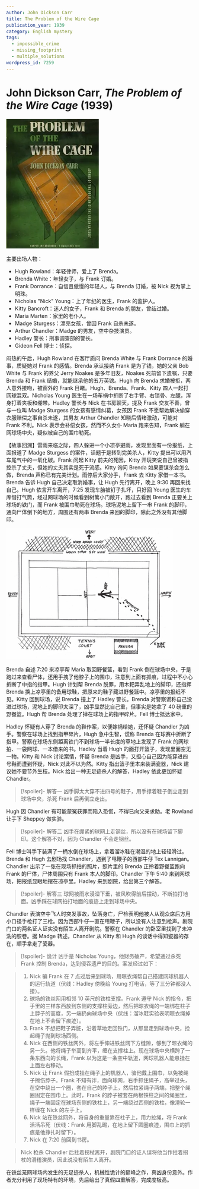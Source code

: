 ```yaml
---
author: John Dickson Carr
title: The Problem of the Wire Cage
publication_year: 1939
category: English mystery
tags:
  - impossible_crime
  - missing_footprint
  - multiple_solutions
wordpress_id: 7259
---
```


# John Dickson Carr, <i>The Problem of the Wire Cage</i> (1939)

<img src=images/1939_cover.jpg width=250/>

主要出场人物：
* Hugh Rowland：年轻律师，爱上了 Brenda。
* Brenda White：年轻女子，与 Frank 订婚。
* Frank Dorrance：自信且傲慢的年轻人，与 Brenda 订婚，被 Nick 视为掌上明珠。
* Nicholas "Nick" Young：上了年纪的医生，Frank 的监护人。
* Kitty Bancroft：迷人的女子，Frank 和 Brenda 的朋友，曾结过婚。
* Maria Marten：家里的老仆人。
* Madge Sturgess：漂亮女孩，曾因 Frank 自杀未遂。
* Arthur Chandler：Madge 的男友，空中杂技演员。
* Hadley 警长：刑事调查部的警长。
* Gideon Fell 博士：侦探。

闷热的午后，Hugh Rowland 在客厅质问 Brenda White 与 Frank Dorrance 的婚事，质疑她对 Frank 的感情。Brenda 承认接纳 Frank 是为了钱，她的父亲 Bob White 与 Frank 的养父 Jerry Noakes 是多年旧友，Noakes 死前留下遗嘱，只要 Brenda 和 Frank 结婚，就能继承他的五万英镑。Hugh 向 Brenda 求婚被拒，两人意外接吻，被窗外的 Frank 目睹。Hugh、Brenda、Frank、Kitty 四人一起打网球混双。Nicholas Young 医生在一场车祸中折断了右手臂、右锁骨、左腿，浑身打着夹板和绷带。Hadley 警长与 Nick 在书房聊天，提及 Frank 交友不善，曾与一位叫 Madge Sturgess 的女孩有感情纠葛，女孩因 Frank 不愿帮她解决偷穿衣服赔偿之事自杀未遂，其男友 Arthur Chandler 知晓后情绪激动，可能对 Frank 不利。Nick 表示会补偿女孩，然而不久女仆 Maria 跑来告知，Frank 躺在网球场中央，疑似被自己的围巾勒死。

【故事回溯】雷雨来临之际，四人躲进一个小凉亭避雨，发现里面有一份报纸，上面报道了 Madge Sturgess 的案件，话题于是转到完美杀人，Kitty 提出可以用汽车尾气中的一氧化碳。Frank 问起 Kitty 前夫的死因，Kitty 开玩笑说自己曾被指控杀了丈夫，但她的丈夫其实是死于流感。Kitty 询问 Brenda 如果要谋杀会怎么做，Brenda 声称已有完美计划。雨停后大家分手，Frank 去 Kitty 家借一本书。Brenda 告诉 Hugh 自己决定取消婚事，让 Hugh 先行离开，晚上 9:30 再回来找自己。Hugh 依言开车离开，7:25 发现车胎被钉子扎坏，只好回 Young 医生的车库借打气筒，经过网球场的时候看到树篱小门敞开，跑过去看到 Brenda 正要关上球场的铁门，而 Frank 被围巾勒死在球场。球场泥地上留下一串 Frank 的脚印，通向尸体倒下的地方，周围还有两串 Brenda 来回的脚印，除此之外没有其他脚印。

<img src=images/1939_tennis_court.jpg width=450/>

Brenda 自述 7:20 来凉亭帮 Maria 取回野餐篮，看到 Frank 倒在球场中央，于是跑过来查看尸体，还用手拽了他脖子上的围巾，注意到上面有抓痕，过程中不小心折断了中指的指甲。Hugh 计划帮 Brenda 脱罪，用木耙弄乱地上的脚印，还指挥 Brenda 换上凉亭里的备用球鞋，把原来的鞋子藏进野餐篮中。凉亭里的报纸不见。Kitty 回到球场，说 Brenda 撞上了 Hadley 警长。Brenda 对警察谎称自己没进过球场，泥地上的脚印太深了，凶手显然比自己重，但事实是她拿了 40 磅重的野餐篮。Hugh 帮 Brenda 处理了掉在球场上的指甲碎片。Fell 博士抵达家中。

Hadley 怀疑有人穿了 Brenda 的鞋作案，以便嫁祸给她，还怀疑 Chandler 为凶手。警察在球场上找到指甲碎片，Hugh 急中生智，谎称 Brenda 在球赛中折断了指甲。警察在球场东侧距离铁门不到球场一半长度的草地上发现了 Frank 的网球拍、一袋网球、一本借来的书。Hadley 当着 Hugh 的面打开篮子，发现里面空无一物。Kitty 和 Nick 讨论案情，怀疑 Brenda 是凶手，又担心自己因为能穿进四号鞋而遭到怀疑，Nick 对此不以为然。Kitty 指出篮子里本来装满瓷器，Nick 建议她不要节外生枝。Nick 给出一种无足迹杀人的解答，Hadley 依此更加怀疑 Chandler。

> [!spoiler]- 解答一
> 凶手脚太大穿不进四号的鞋子，用手撑着鞋子倒立走到球场中央，杀死 Frank 后再倒立走出。

Hugh 因 Chandler 有可能蒙冤获罪而陷入恐慌，不得已向父亲求助。老 Rowland 让手下 Sheppey 做实验。

> [!spoiler]- 解答二
> 凶手在绷紧的球网上走钢丝，所以没有在球场留下脚印。这个解答不对，因为 Chandler 不会走钢丝。

Fell 博士叫手下装满了一桶水倒在球场上，拿着溜冰鞋在潮湿的地上轻轻滑过。Brenda 和 Hugh 去剧场找 Chandler，遇到了甩鞭子的西部牛仔 Tex Lannigan。Chandler 出示了一张在现场抓拍的照片，照片里的 Brenda 正拎着野餐篮跑向 Frank 的尸体，尸体周围只有 Frank 本人的脚印。Chandler 下午 5:40 来到网球场，把报纸显眼地摆在凉亭里。Hadley 来到剧院，给出第三个解答。

> [!spoiler]- 解答三
> 球网被雨水浸湿下垂，被风吹得前后摆动，不断拍打地面。凶手踩在球网拍打地面的痕迹上走到球场中央。

Chandler 表演空中飞人时突发事故，坠落身亡，尸检表明他被人从观众席后方用小口径手枪打了三枪。因为西部牛仔一直在甩鞭子，所以没有人注意到枪声。剧院门口的两名证人证实没有陌生人离开剧院。警察在 Chandler 的卧室里找到了未冲洗的胶卷。据 Madge 转述，Chandler 从 Kitty 和 Hugh 的谈话中得知瓷器的存在，顺手拿走了瓷器。

> [!spoiler]- 诡计
> 凶手是 Nicholas Young，他财务破产，希望通过杀死 Frank 控制 Brenda，达到侵吞遗产的目的。案发经过如下：

> 1. Nick 骗 Frank 在 7 点过后来到球场，用晾衣绳帮自己搭建网球机器人的运行轨道（伏线：Hadley 傍晚给 Young 打电话，等了三分钟都没人接）。
> 2. 球场的铁丝网用相邻 10 英尺的铁柱支撑。Frank 遵守 Nick 的指令，把手里的三样东西放到东侧的支撑柱旁边，然后把晾衣绳的一端绑在柱子上脖子的高度，另一端扔向球场中央（伏线：溜冰鞋实验表明晾衣绳掉在地上不会留下痕迹）。
> 3. Frank 不想把鞋子弄脏，沿着草地走回铁门，从那里走到球场中央，捡起绳子抛到球场西侧。
> 4. Nick 在西侧的铁丝网外，将左手伸进铁丝网下方缝隙，够到了晾衣绳的另一头。他将绳子举高到齐平，缠在支撑柱上。现在球场中央横跨了一条东西向的长绳，Frank 以为这是一条空中轨道，网球机器人能悬挂在上面左右移动。
> 5. Nick 让 Frank 假扮成挂在绳子上的机器人，骗他戴上围巾，以免被绳子擦伤脖子。Frank 不知有诈，面向球网，右手抓住绳子，高举过头，在空中绕出一个圈，套在自己的脖子上，然后拉紧绳子两端，把整个绳圈固定在围巾上。此时，Frank 的脖子被套在两根铁柱之间的绳圈里，绳子一端固定在球场东侧的铁柱上，另一端绕过西侧的铁柱，像滑轮一样缠在 Nick 的左手上。
> 6. Nick 站在铁丝网外，将自身的重量靠在柱子上，用力拉绳，将 Frank 活活吊死（伏线：Frank 用脚乱踢，在地上留下圆圈痕迹，围巾上的抓痕是他挣扎时留下）。
> 7. Nick 在 7:20 前回到书房。

> Nick 枪杀 Chandler 后拄着拐杖离开，剧院门口的证人误将他当作拄着拐杖的滑稽演员，因此说没有陌生人离开。

在铁丝笼网球场内发生的无足迹杀人，机械性诡计的巅峰之作，真凶身份意外。作者充分利用了现场特有的环境，先后给出了真假四重解答，完成度极高。
